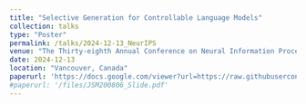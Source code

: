 ```yaml
---
title: "Selective Generation for Controllable Language Models"
collection: talks
type: "Poster"
permalink: /talks/2024-12-13_NeurIPS
venue: "The Thirty-eighth Annual Conference on Neural Information Processing Systems"
date: 2024-12-13
location: "Vancouver, Canada"
paperurl: 'https://docs.google.com/viewer?url=https://raw.githubusercontent.com/kmkim95/kyungminkim.github.io/master/files/SG_LM_NeurIPS_Poster.pdf'
#paperurl: '/files/JSM200806_Slide.pdf'
---
```


